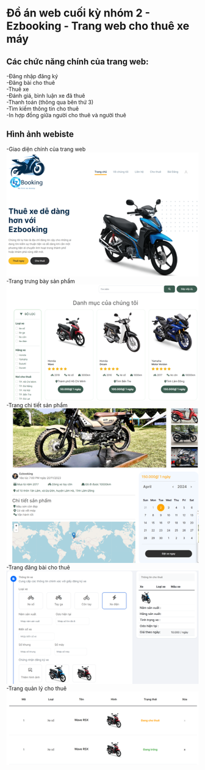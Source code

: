 # Đồ án web cuối kỳ nhóm 2 - Ezbooking - Trang web cho thuê xe máy

## Các chức năng chính của trang web:

-Đăng nhập đăng ký
<br/>
-Đăng bài cho thuê
<br/>
-Thuê xe 
<br/>
-Đánh giá, bình luận xe đã thuê
<br/>
-Thanh toán (thông qua bên thứ 3)
<br/>
-Tìm kiếm thông tin cho thuê
<br/>
-In hợp đồng giữa người cho thuê và người thuê

## Hình ảnh webiste
-Giao diện chính của trang web
<br/>
![Main page](demo/main_page.png)
<br/>
-Trang trưng bày sản phẩm
<br/>
![Shop page](demo/shop_page.png)
<br/>
-Trang chi tiết sản phẩm
<br/>
![Detail page](demo/detail_product_page.png)
<br/>
-Trang đăng bài cho thuê
<br/>
![Lease page](demo/lease_page.png)
<br/>
-Trang quản lý cho thuê
<br/>
![Main page](demo/mange_page_for_landlord.png)